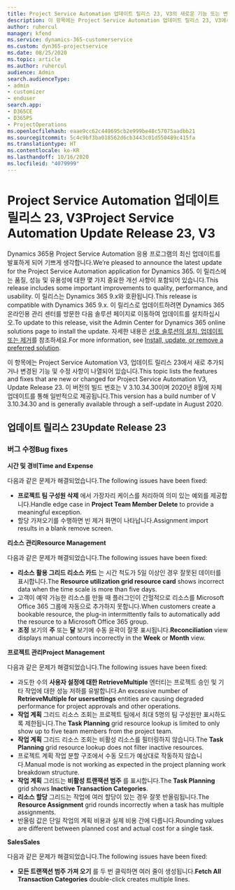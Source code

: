 ```yaml
---
title: Project Service Automation 업데이트 릴리스 23, V3의 새로운 기능 또는 변경된 기능
description: 이 항목에는 Project Service Automation 업데이트 릴리스 23, V3에서 사용할 수 있는 기능 및 수정 사항이 나열되어 있습니다.
author: ruhercul
manager: kfend
ms.service: dynamics-365-customerservice
ms.custom: dyn365-projectservice
ms.date: 08/25/2020
ms.topic: article
ms.author: ruhercul
audience: Admin
search.audienceType:
- admin
- customizer
- enduser
search.app:
- D365CE
- D365PS
- ProjectOperations
ms.openlocfilehash: eaae9cc62c449695cb2e999be48c57075aadbb21
ms.sourcegitcommit: 5c4c9bf3ba018562d6cb3443c01d550489c415fa
ms.translationtype: HT
ms.contentlocale: ko-KR
ms.lasthandoff: 10/16/2020
ms.locfileid: "4079999"
---
```

# <a name="project-service-automation-update-release-23-v3"></a><span data-ttu-id="7605a-103">Project Service Automation 업데이트 릴리스 23, V3</span><span class="sxs-lookup"><span data-stu-id="7605a-103">Project Service Automation Update Release 23, V3</span></span>

<span data-ttu-id="7605a-104">Dynamics 365용 Project Service Automation 응용 프로그램의 최신 업데이트를 발표하게 되어 기쁘게 생각합니다.</span><span class="sxs-lookup"><span data-stu-id="7605a-104">We’re pleased to announce the latest update for the Project Service Automation application for Dynamics 365.</span></span> <span data-ttu-id="7605a-105">이 릴리스에는 품질, 성능 및 유용성에 대한 몇 가지 중요한 개선 사항이 포함되어 있습니다.</span><span class="sxs-lookup"><span data-stu-id="7605a-105">This release includes some important improvements to quality, performance, and usability.</span></span> <span data-ttu-id="7605a-106">이 릴리스는 Dynamics 365 9.x와 호환됩니다.</span><span class="sxs-lookup"><span data-stu-id="7605a-106">This release is compatible with Dynamics 365 9.x.</span></span> <span data-ttu-id="7605a-107">이 릴리스로 업데이트하려면 Dynamics 365 온라인용 관리 센터를 방문한 다음 솔루션 페이지로 이동하여 업데이트를 설치하십시오.</span><span class="sxs-lookup"><span data-stu-id="7605a-107">To update to this release, visit the Admin Center for Dynamics 365 online solutions page to install the update.</span></span> <span data-ttu-id="7605a-108">자세한 내용은 [선호 솔루션의 설치, 업데이트 또는 제거](https://docs.microsoft.com/power-platform/admin/install-remove-preferred-solution)를 참조하세요.</span><span class="sxs-lookup"><span data-stu-id="7605a-108">For more information, see [Install, update, or remove a preferred solution](https://docs.microsoft.com/power-platform/admin/install-remove-preferred-solution).</span></span>

<span data-ttu-id="7605a-109">이 항목에는 Project Service Automation V3, 업데이트 릴리스 23에서 새로 추가되거나 변경된 기능 및 수정 사항이 나열되어 있습니다.</span><span class="sxs-lookup"><span data-stu-id="7605a-109">This topic lists the features and fixes that are new or changed for Project Service Automation V3, Update Release 23.</span></span> <span data-ttu-id="7605a-110">이 버전의 빌드 번호는 V 3.10.34.30이며 2020년 8월에 자체 업데이트를 통해 일반적으로 제공됩니다.</span><span class="sxs-lookup"><span data-stu-id="7605a-110">This version has a build number of V 3.10.34.30 and is generally available through a self-update in August 2020.</span></span>

## <a name="update-release-23"></a><span data-ttu-id="7605a-111">업데이트 릴리스 23</span><span class="sxs-lookup"><span data-stu-id="7605a-111">Update Release 23</span></span>

### <a name="bug-fixes"></a><span data-ttu-id="7605a-112">버그 수정</span><span class="sxs-lookup"><span data-stu-id="7605a-112">Bug fixes</span></span>

<span data-ttu-id="7605a-113">**시간 및 경비**</span><span class="sxs-lookup"><span data-stu-id="7605a-113">**Time and Expense**</span></span>

<span data-ttu-id="7605a-114">다음과 같은 문제가 해결되었습니다.</span><span class="sxs-lookup"><span data-stu-id="7605a-114">The following issues have been fixed:</span></span>
- <span data-ttu-id="7605a-115">**프로젝트 팀 구성원 삭제** 에서 가장자리 케이스를 처리하여 의미 있는 예외를 제공합니다.</span><span class="sxs-lookup"><span data-stu-id="7605a-115">Handle edge case in **Project Team Member Delete** to provide a meaningful exception.</span></span>
- <span data-ttu-id="7605a-116">할당 가져오기를 수행하면 빈 제거 화면이 나타납니다.</span><span class="sxs-lookup"><span data-stu-id="7605a-116">Assignment import results in a blank remove screen.</span></span>

<span data-ttu-id="7605a-117">**리소스 관리**</span><span class="sxs-lookup"><span data-stu-id="7605a-117">**Resource Management**</span></span>

<span data-ttu-id="7605a-118">다음과 같은 문제가 해결되었습니다.</span><span class="sxs-lookup"><span data-stu-id="7605a-118">The following issues have been fixed:</span></span>

- <span data-ttu-id="7605a-119">**리소스 활용 그리드 리소스 카드** 는 시간 척도가 5일 이상인 경우 잘못된 데이터를 표시합니다.</span><span class="sxs-lookup"><span data-stu-id="7605a-119">The **Resource utilization grid resource card** shows incorrect data when the time scale is more than five days.</span></span>
- <span data-ttu-id="7605a-120">고객이 예약 가능한 리소스를 만들 때 플러그인이 간헐적으로 리소스를 Microsoft Office 365 그룹에 자동으로 추가하지 못합니다.</span><span class="sxs-lookup"><span data-stu-id="7605a-120">When customers create a bookable resource, the plug-in intermittently fails to automatically add the resource to a Microsoft Office 365 group.</span></span>
- <span data-ttu-id="7605a-121">**조정** 보기의 **주** 또는 **달** 보기에 수동 윤곽이 잘못 표시됩니다.</span><span class="sxs-lookup"><span data-stu-id="7605a-121">**Reconciliation** view displays manual contours incorrectly in the **Week** or **Month** view.</span></span>

<span data-ttu-id="7605a-122">**프로젝트 관리**</span><span class="sxs-lookup"><span data-stu-id="7605a-122">**Project Management**</span></span>

<span data-ttu-id="7605a-123">다음과 같은 문제가 해결되었습니다.</span><span class="sxs-lookup"><span data-stu-id="7605a-123">The following issues have been fixed:</span></span>

- <span data-ttu-id="7605a-124">과도한 수의 **사용자 설정에 대한 RetrieveMultiple** 엔터티는 프로젝트 승인 및 기타 작업에 대한 성능 저하를 유발합니다.</span><span class="sxs-lookup"><span data-stu-id="7605a-124">An excessive number of **RetrieveMultiple for usersettings** entities are causing degraded performance for project approvals and other operations.</span></span>
- <span data-ttu-id="7605a-125">**작업 계획** 그리드 리소스 조회는 프로젝트 팀에서 최대 5명의 팀 구성원만 표시하도록 제한됩니다.</span><span class="sxs-lookup"><span data-stu-id="7605a-125">The **Task Planning** grid resource lookup is limited to only show up to five team members from the project team.</span></span> 
- <span data-ttu-id="7605a-126">**작업 계획** 그리드 리소스 조회는 비활성 리소스를 필터링하지 않습니다.</span><span class="sxs-lookup"><span data-stu-id="7605a-126">The **Task Planning** grid resource lookup does not filter inactive resources.</span></span>
- <span data-ttu-id="7605a-127">프로젝트 계획 작업 분할 구조에서 수동 모드가 예상대로 작동하지 않습니다.</span><span class="sxs-lookup"><span data-stu-id="7605a-127">Manual mode is not working as expected in the project planning work breakdown structure.</span></span>
- <span data-ttu-id="7605a-128">**작업 계획** 그리드는 **비활성 트랜잭션 범주** 를 표시합니다.</span><span class="sxs-lookup"><span data-stu-id="7605a-128">The **Task Planning** grid shows **Inactive Transaction Categories**.</span></span>
- <span data-ttu-id="7605a-129">**리소스 할당** 그리드는 작업에 여러 할당이 있는 경우 잘못 반올림됩니다.</span><span class="sxs-lookup"><span data-stu-id="7605a-129">The **Resource Assignment** grid rounds incorrectly when a task has multiple assignments.</span></span>
- <span data-ttu-id="7605a-130">반올림 값은 단일 작업의 계획 비용과 실제 비용 간에 다릅니다.</span><span class="sxs-lookup"><span data-stu-id="7605a-130">Rounding values are different between planned cost and actual cost for a single task.</span></span>

<span data-ttu-id="7605a-131">**Sales**</span><span class="sxs-lookup"><span data-stu-id="7605a-131">**Sales**</span></span>

<span data-ttu-id="7605a-132">다음과 같은 문제가 해결되었습니다.</span><span class="sxs-lookup"><span data-stu-id="7605a-132">The following issues have been fixed:</span></span>

- <span data-ttu-id="7605a-133">**모든 트랜잭션 범주 가져 오기** 를 두 번 클릭하면 여러 줄이 생성됩니다.</span><span class="sxs-lookup"><span data-stu-id="7605a-133">**Fetch All Transaction Categories** double-click creates multiple lines.</span></span>

